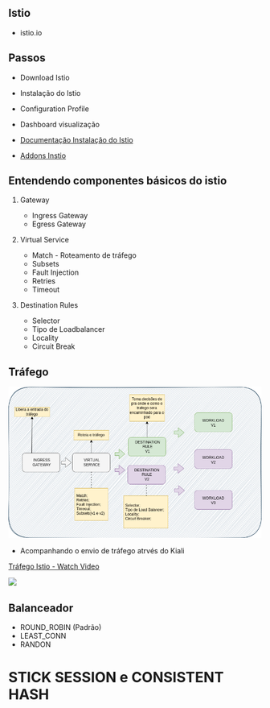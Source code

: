## Istio

- istio.io

## Passos

- Download Istio
- Instalação do Istio
- Configuration Profile
- Dashboard visualização

- [Documentação Instalação do Istio](https://istio.io/latest/docs/setup/getting-started/)
- [Addons Instio](https://istio.io/latest/docs/ops/integrations/)

## Entendendo componentes básicos do istio

1. Gateway
    - Ingress Gateway
    - Egress Gateway

2. Virtual Service
    - Match - Roteamento de tráfego
    - Subsets
    - Fault Injection
    - Retries
    - Timeout

3. Destination Rules
    - Selector
    - Tipo de Loadbalancer
    - Locality
    - Circuit Break

## Tráfego

<p align="center">
  <img alt="Istio" src="../images/trafego-istio.png">
</p>

- Acompanhando o envio de tráfego atrvés do Kiali

<a href="https://www.loom.com/share/4210ac7557d94679ae653a99fd8e2a8c">
    <p>Tráfego Istio - Watch Video</p>
    <img style="max-width:800px;" src="https://cdn.loom.com/sessions/thumbnails/4210ac7557d94679ae653a99fd8e2a8c-with-play.gif">
</a>

## Balanceador

- ROUND_ROBIN (Padrão)
- LEAST_CONN
- RANDON

# STICK SESSION e CONSISTENT HASH
